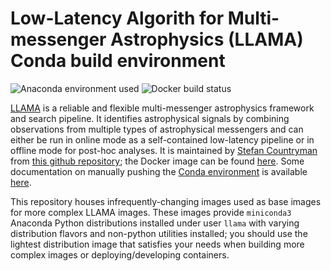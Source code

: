 # Low-Latency Algorith for Multi-messenger Astrophysics (LLAMA) Conda build environment
![Anaconda environment
used](https://anaconda.org/stefco/llama-py37/badges/version.svg) ![Docker build status](https://img.shields.io/docker/cloud/build/stefco/llama-base.svg?style=flat-square)

[LLAMA](http://multimessenger.science) is a reliable and flexible multi-messenger astrophysics framework and search pipeline. It identifies astrophysical signals by combining observations from multiple types of astrophysical messengers and can either be run in online mode as a self-contained low-latency pipeline or in offline mode for post-hoc analyses. It is maintained by [Stefan Countryman](https://stc.sh) from [this github repository](https://github.com/stefco/llama-env); the Docker image can be found [here](https://cloud.docker.com/repository/registry-1.docker.io/stefco/llama-env). Some
documentation on manually pushing the [Conda environment](https://anaconda.org/stefco/environments) is available
[here](http://docs.anaconda.com/anaconda-cloud/user-guide/tasks/work-with-environments/).

This repository houses infrequently-changing images used as base images for
more complex LLAMA images. These images provide `miniconda3` Anaconda Python
distributions installed under user `llama` with varying distribution flavors
and non-python utilities installed; you should use the lightest distribution
image that satisfies your needs when building more complex images or
deploying/developing containers.

